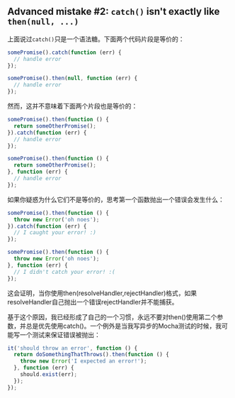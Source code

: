 ## Advanced mistake #2: `catch()` isn't exactly like `then(null, ...)`

上面说过`catch()`只是一个语法糖。下面两个代码片段是等价的：

```js
somePromise().catch(function (err) {
  // handle error
});

somePromise().then(null, function (err) {
  // handle error
});
```

然而，这并不意味着下面两个片段也是等价的：

```js
somePromise().then(function () {
  return someOtherPromise();
}).catch(function (err) {
  // handle error
});

somePromise().then(function () {
  return someOtherPromise();
}, function (err) {
  // handle error
});
```

如果你疑惑为什么它们不是等价的，思考第一个函数抛出一个错误会发生什么：

```js
somePromise().then(function () {
  throw new Error('oh noes');
}).catch(function (err) {
  // I caught your error! :)
});

somePromise().then(function () {
  throw new Error('oh noes');
}, function (err) {
  // I didn't catch your error! :(
});
```

这会证明，当你使用then(resolveHandler,rejectHandler)格式，如果resolveHandler自己抛出一个错误rejectHandler并不能捕获。

基于这个原因，我已经形成了自己的一个习惯，永远不要对then()使用第二个参数，并总是优先使用catch()。一个例外是当我写异步的Mocha测试的时候，我可能写一个测试来保证错误被抛出：

```js
it('should throw an error', function () {
  return doSomethingThatThrows().then(function () {
    throw new Error('I expected an error!');
  }, function (err) {
    should.exist(err);
  });
});
```
